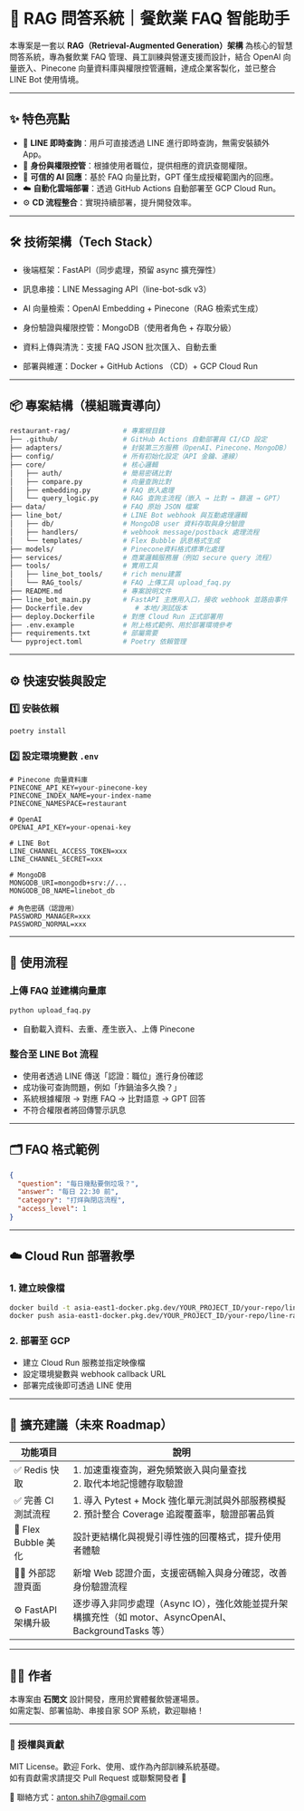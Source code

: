 # 🧠 RAG 問答系統｜餐飲業 FAQ 智能助手

本專案是一套以 **RAG（Retrieval-Augmented Generation）架構** 為核心的智慧問答系統，專為餐飲業 FAQ 管理、員工訓練與營運支援而設計，結合 OpenAI 向量嵌入、Pinecone 向量資料庫與權限控管邏輯，達成企業客製化，並已整合 LINE Bot 使用情境。

---
## ✨ 特色亮點

- 🤖 **LINE 即時查詢**：用戶可直接透過 LINE 進行即時查詢，無需安裝額外 App。
- 🔐 **身份與權限控管**：根據使用者職位，提供相應的資訊查閱權限。
- 🧠 **可信的 AI 回應**：基於 FAQ 向量比對，GPT 僅生成授權範圍內的回應。
- ☁️ **自動化雲端部署**：透過 GitHub Actions 自動部署至 GCP Cloud Run。
- ⚙️ **CD 流程整合**：實現持續部署，提升開發效率。

---
## 🛠 技術架構（Tech Stack）

 - 後端框架：FastAPI（同步處理，預留 async 擴充彈性）

 - 訊息串接：LINE Messaging API（line-bot-sdk v3）

 - AI 向量檢索：OpenAI Embedding + Pinecone（RAG 檢索式生成）

 - 身份驗證與權限控管：MongoDB（使用者角色 + 存取分級）

 - 資料上傳與清洗：支援 FAQ JSON 批次匯入、自動去重

 - 部署與維運：Docker + GitHub Actions （CD）+ GCP Cloud Run

---

## 📦 專案結構（模組職責導向）

```bash
restaurant-rag/             # 專案根目錄
├── .github/                # GitHub Actions 自動部署與 CI/CD 設定
├── adapters/               # 封裝第三方服務（OpenAI、Pinecone、MongoDB）
├── config/                 # 所有初始化設定（API 金鑰、連線）
├── core/                   # 核心邏輯
│   ├── auth/               # 簡易密碼比對
│   ├── compare.py          # 向量查詢比對
│   ├── embedding.py        # FAQ 嵌入處理
│   └── query_logic.py      # RAG 查詢主流程（嵌入 → 比對 → 篩選 → GPT）
├── data/                   # FAQ 原始 JSON 檔案
├── line_bot/               # LINE Bot webhook 與互動處理邏輯
│   ├── db/                 # MongoDB user 資料存取與身分驗證
│   ├── handlers/           # webhook message/postback 處理流程
│   └── templates/          # Flex Bubble 訊息格式生成
├── models/                 # Pinecone資料格式標準化處理
├── services/               # 商業邏輯服務層（例如 secure query 流程）
├── tools/                  # 實用工具
│   ├── line_bot_tools/     # rich menu建置
│   └── RAG_tools/          # FAQ 上傳工具 upload_faq.py
├── README.md               # 專案說明文件
├── line_bot_main.py        # FastAPI 主應用入口，接收 webhook 並路由事件
├── Dockerfile.dev             # 本地/測試版本
├── deploy.Dockerfile       # 對應 Cloud Run 正式部署用
├── .env.example            # 附上格式範例、用於部署環境參考
├── requirements.txt        # 部屬需要
└── pyproject.toml          # Poetry 依賴管理
```
---

## ⚙️ 快速安裝與設定

### 1️⃣ 安裝依賴

```bash
poetry install
```

### 2️⃣ 設定環境變數 `.env`

```env
# Pinecone 向量資料庫
PINECONE_API_KEY=your-pinecone-key
PINECONE_INDEX_NAME=your-index-name
PINECONE_NAMESPACE=restaurant

# OpenAI
OPENAI_API_KEY=your-openai-key

# LINE Bot
LINE_CHANNEL_ACCESS_TOKEN=xxx
LINE_CHANNEL_SECRET=xxx

# MongoDB
MONGODB_URI=mongodb+srv://...
MONGODB_DB_NAME=linebot_db

# 角色密碼（認證用）
PASSWORD_MANAGER=xxx
PASSWORD_NORMAL=xxx
```

---

## 🚀 使用流程

### 上傳 FAQ 並建構向量庫

```bash
python upload_faq.py
```
* 自動載入資料、去重、產生嵌入、上傳 Pinecone

### 整合至 LINE Bot 流程

* 使用者透過 LINE 傳送「認證：職位」進行身份確認
* 成功後可查詢問題，例如「炸鍋油多久換？」
* 系統根據權限 → 對應 FAQ → 比對語意 → GPT 回答
* 不符合權限者將回傳警示訊息
---

## 🗂 FAQ 格式範例

```json
{
  "question": "每日幾點要倒垃圾？",
  "answer": "每日 22:30 前",
  "category": "打烊與閉店流程",
  "access_level": 1
}
```

---

## ☁️ Cloud Run 部署教學

### 1. 建立映像檔

```bash
docker build -t asia-east1-docker.pkg.dev/YOUR_PROJECT_ID/your-repo/line-rag-bot .
docker push asia-east1-docker.pkg.dev/YOUR_PROJECT_ID/your-repo/line-rag-bot
```

### 2. 部署至 GCP

* 建立 Cloud Run 服務並指定映像檔
* 設定環境變數與 webhook callback URL
* 部署完成後即可透過 LINE 使用

---

## 🧩 擴充建議（未來 Roadmap）

| 功能項目             | 說明                                                                                   |
|----------------------|----------------------------------------------------------------------------------------|
| ✅ Redis 快取         | 1. 加速重複查詢，避免頻繁嵌入與向量查找<br>2. 取代本地記憶體存取驗證                                       |
| ✅ 完善 CI 測試流程   | 1. 導入 Pytest + Mock 強化單元測試與外部服務模擬<br>2. 預計整合 Coverage 追蹤覆蓋率，驗證部署品質               |
| 🎨 Flex Bubble 美化   | 設計更結構化與視覺引導性強的回覆格式，提升使用者體驗                                                    |
| 🧑‍💻 外部認證頁面     | 新增 Web 認證介面，支援密碼輸入與身分確認，改善身份驗證流程                                              |
| ⚙️ FastAPI 架構升級   | 逐步導入非同步處理（Async IO），強化效能並提升架構擴充性（如 motor、AsyncOpenAI、BackgroundTasks 等）         |

---

## 👨‍💻 作者

本專案由 **石閔文** 設計開發，應用於實體餐飲營運場景。  
如需定製、部署協助、串接自家 SOP 系統，歡迎聯絡！

---

### 🔗 授權與貢獻

MIT License。歡迎 Fork、使用、或作為內部訓練系統基礎。  
如有貢獻需求請提交 Pull Request 或聯繫開發者 🙌

📮 聯絡方式：[anton.shih7@gmail.com](mailto:anton.shih7@gmail.com)

